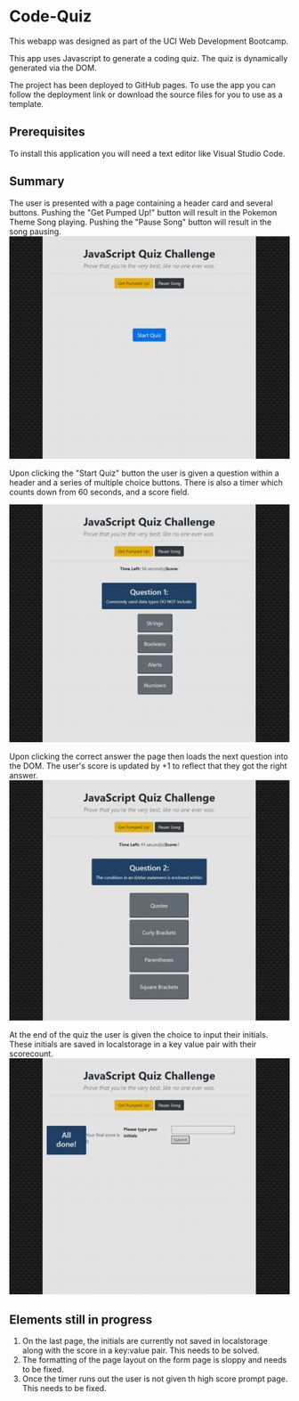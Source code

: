 # Code-Quiz

This webapp was designed as part of the UCI Web Development Bootcamp.

This app uses Javascript to generate a coding quiz. The quiz is dynamically generated via the DOM.

The project has been deployed to GitHub pages. To use the app you can follow the deployment link or download the source files for you to use as a template.


Prerequisites
-----------------------------

To install this application you will need a text editor like Visual Studio Code.


Summary
-----------------------------

The user is presented with a page containing a header card and several buttons. Pushing the "Get Pumped Up!" button will result in the Pokemon Theme Song playing. Pushing the "Pause Song" button will result in the song pausing.
<img src="https://github.com/rschm007/Code-Quiz/blob/main/Assets/demo-1.png" alt="Random-Password-Generator Demo Image" style="max-width:100%;">

Upon clicking the "Start Quiz" button the user is given a question within a header and a series of multiple choice buttons. There is also a timer which counts down from 60 seconds, and a score field.

<img src="https://github.com/rschm007/Code-Quiz/blob/main/Assets/demo-2.png" alt="Random-Password-Generator Demo Image with prompt for password length" style="max-width:100%;">

Upon clicking the correct answer the page then loads the next question into the DOM. The user's score is updated by +1 to reflect that they got the right answer.
<img src="https://github.com/rschm007/Code-Quiz/blob/main/Assets/demo-3.png" alt="Random-Password-Generator Demo Image with prompt for upper case letters" style="max-width:100%;">

At the end of the quiz the user is given the choice to input their initials. These initials are saved in localstorage in a key value pair with their scorecount.
<img src="https://github.com/rschm007/Code-Quiz/blob/main/Assets/demo-6.png" alt="Random-Password-Generator Demo Image with prompt for lower case letters" style="max-width:100%;">

Elements still in progress
-----------------------------
1) On the last page, the initials are currently not saved in localstorage along with the score in a key:value pair. This needs to be solved.
2) The formatting of the page layout on the form page is sloppy and needs to be fixed.
3) Once the timer runs out the user is not given th high score prompt page. This needs to be fixed.

